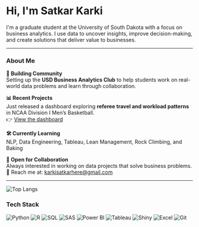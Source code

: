 # Hi, I'm Satkar Karki

I'm a graduate student at the University of South Dakota with a focus on business analytics. I use data to uncover insights, improve decision-making, and create solutions that deliver value to businesses.

---

### About Me

**👥 Building Community**  
Setting up the **USD Business Analytics Club** to help students work on real-world data problems and learn through collaboration.

**📊 Recent Projects**  
Just released a dashboard exploring **referee travel and workload patterns** in NCAA Division I Men’s Basketball.  
👉 [View the dashboard](https://satkar605.shinyapps.io/ncaa-dashboard/)

**🛠️ Currently Learning**  
NLP, Data Engineering, Tableau, Lean Management, Rock Climbing, and Baking

**🤝 Open for Collaboration**  
Always interested in working on data projects that solve business problems.  
📩 Reach me at: karkisatkarhere@gmail.com

---

![Top Langs](https://github-readme-stats.vercel.app/api/top-langs/?username=satkar605&layout=compact&langs_count=8&hide=html,css&theme=default)


### Tech Stack  
![Python](https://img.shields.io/badge/Python-3776AB?style=for-the-badge&logo=python&logoColor=white)
![R](https://img.shields.io/badge/R-276DC3?style=for-the-badge&logo=r&logoColor=white)
![SQL](https://img.shields.io/badge/SQL-4479A1?style=for-the-badge&logo=postgresql&logoColor=white)
![SAS](https://img.shields.io/badge/SAS-1E9CEF?style=for-the-badge&logo=sas&logoColor=white)
![Power BI](https://img.shields.io/badge/Power%20BI-F2C811?style=for-the-badge&logo=powerbi&logoColor=black)
![Tableau](https://img.shields.io/badge/Tableau-E97627?style=for-the-badge&logo=tableau&logoColor=white)
![Shiny](https://img.shields.io/badge/Shiny-RStudio-blue?style=for-the-badge&logo=R&logoColor=white)
![Excel](https://img.shields.io/badge/Excel-217346?style=for-the-badge&logo=microsoft-excel&logoColor=white)
![Git](https://img.shields.io/badge/Git-F05032?style=for-the-badge&logo=git&logoColor=white)
